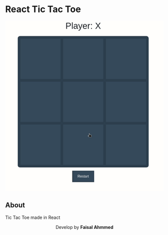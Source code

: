 # React Tic Tac Toe

![Tic Tac Toe](readme/tictactoe.gif)

## About

Tic Tac Toe made in React

<p align="center"> Develop by <strong>Faisal Ahmmed</strong></p>
